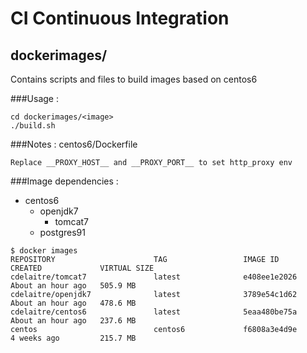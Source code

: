 # CI Continuous Integration

## dockerimages/
Contains scripts and files to build images based on centos6

###Usage :
```
cd dockerimages/<image>
./build.sh
```

###Notes :
centos6/Dockerfile
```
Replace __PROXY_HOST__ and __PROXY_PORT__ to set http_proxy env
```

###Image dependencies :
- centos6
  - openjdk7
    - tomcat7
  -  postgres91

```
$ docker images
REPOSITORY                      TAG                 IMAGE ID            CREATED             VIRTUAL SIZE
cdelaitre/tomcat7               latest              e408ee1e2026        About an hour ago   505.9 MB
cdelaitre/openjdk7              latest              3789e54c1d62        About an hour ago   478.6 MB
cdelaitre/centos6               latest              5eaa480be75a        About an hour ago   237.6 MB
centos                          centos6             f6808a3e4d9e        4 weeks ago         215.7 MB
```
